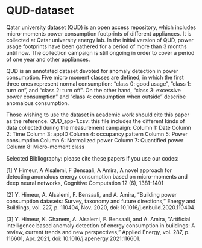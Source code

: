 # QUD-dataset
Qatar university dataset (QUD) is an open access repository, which includes micro-moments power consumption footprints of different appliances. It is collected at Qatar university energy lab.  In the initial version of QUD, power usage footprints have been gathered for a period of more than 3 months until now. The collection campaign is still ongoing in order to cover a period of one year and other appliances.

QUD is an annotated dataset devoted for anomaly detection in power consumption. Five micro moment classes are defined, in which the first three ones represent normal consumption: “class 0: good usage”, “class 1: turn on”, and “class 2: turn off”. 
On the other hand, “class 3: excessive power consumption” and “class 4: consumption when outside” describe anomalous consumption.

Those wishing to use the dataset in academic work should cite this paper as the reference.  QUD_app-1.csv: this file includes the different kinds of data collected during the measurement campaign: Column 1: Date Column 2: Time Column 3: appID Column 4: occupancy pattern Column 5: Power consumption Column 6: Normalized power Column 7: Quantified power Column 8: Micro-moment class

Selected Bibliography: please cite these papers if you use our codes:

[1] Y Himeur, A Alsalemi, F Bensaali, A Amira, A novel approach for detecting anomalous energy consumption based on micro-moments and deep neural networks, 
Cognitive Computation 12 (6), 1381-1401

[2] Y. Himeur, A. Alsalemi, F. Bensaali, and A. Amira, “Building power consumption datasets: Survey, taxonomy and future directions,” Energy and Buildings, vol. 227, p. 110404, Nov. 2020, doi: 10.1016/j.enbuild.2020.110404. 

[3] Y. Himeur, K. Ghanem, A. Alsalemi, F. Bensaali, and A. Amira, “Artificial intelligence based anomaly detection of energy consumption in buildings: A review, current trends and new perspectives,” Applied Energy, vol. 287, p. 116601, Apr. 2021, doi: 10.1016/j.apenergy.2021.116601. 





